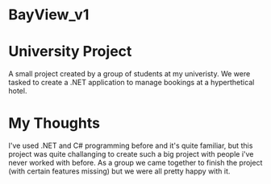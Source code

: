 # BayView_v1


# University Project
A small project created by a group of students at my univeristy.
We were tasked to create a .NET application to manage bookings at a hyperthetical hotel.

# My Thoughts
I've used .NET and C# programming before and it's quite familiar, but this project was quite challanging to create such a big project with people i've never worked with before.
As a group we came together to finish the project (with certain features missing) but we were all pretty happy with it.
